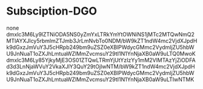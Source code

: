 # Subsciption-DGO
none
dmxlc3M6Ly9lZTNiODA5NS0yZmYxLTRkYmYtOWNiNS1jMTc2MTQwNmQ2MTlAYXJlcy5rbmlmZTJmb3JrLmNvbTo0NDM/bW9kZT1ndW4mc2VjdXJpdHk9dGxzJmVuY3J5cHRpb249bm9uZSZ0eXBlPWdycGMmc2VydmljZU5hbWU9JnNuaT1oZXJhLmtuaWZlMmZvcmsuY29tI1N1YnNjaXB0aW9uLTQ0MwoKdmxlc3M6Ly85YjkyMjE3OS01ZTQwLTRmYjUtYzIzYy1mM2VlMTAzYjZiODFAd3d3LnNjaWVuY2VkaXJlY3QuY29tOjIwNTM/bW9kZT1ndW4mc2VjdXJpdHk9dGxzJmVuY3J5cHRpb249bm9uZSZ0eXBlPWdycGMmc2VydmljZU5hbWU9JnNuaT1oZXJhLmtuaWZlMmZvcmsuY29tI1N1YnNjaXB0aW9uLTIwNTMK
